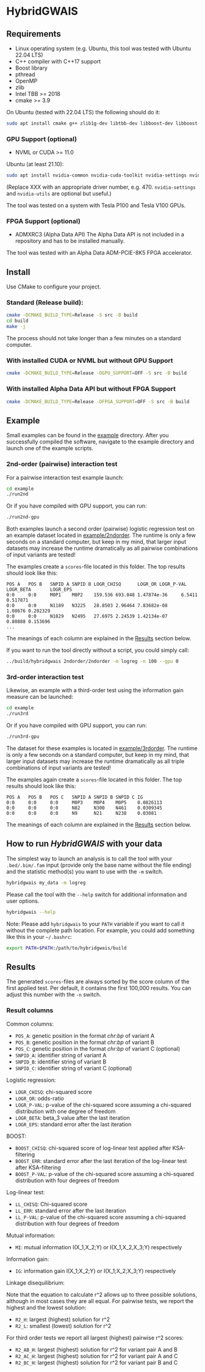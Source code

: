 # HybridGWAIS

## Requirements
- Linux operating system (e.g. Ubuntu, this tool was tested with Ubuntu 22.04 LTS)
- C++ compiler with C++17 support
- Boost library
- pthread
- OpenMP
- zlib
- Intel TBB >= 2018
- cmake >= 3.9

On Ubuntu (tested with 22.04 LTS) the following should do it:
```bash
sudo apt install cmake g++ zlib1g-dev libtbb-dev libboost-dev libboost-filesystem-dev libboost-program-options-dev
```

### GPU Support (optional)
- NVML or CUDA >= 11.0

Ubuntu (at least 21.10): 
```bash
sudo apt install nvidia-common nvidia-cuda-toolkit nvidia-settings nvidia-driver-XXX nvidia-utils-XXX
```
(Replace XXX with an appropriate driver number, e.g. 470. `nvidia-settings` and `nvidia-utils` are optional but useful.)

The tool was tested on a system with Tesla P100 and Tesla V100 GPUs.

### FPGA Support (optional)
- ADMXRC3 (Alpha Data API)
The Alpha Data API is not included in a repository and has to be installed manually.

The tool was tested with an Alpha Data ADM-PCIE-8K5 FPGA accelerator.

## Install
Use CMake to configure your project.

### Standard (Release build):
```bash
cmake -DCMAKE_BUILD_TYPE=Release -S src -B build
cd build
make -j
```
The process should not take longer than a few minutes on a standard computer.

### With installed CUDA or NVML but without GPU Support
```bash
cmake -DCMAKE_BUILD_TYPE=Release -DGPU_SUPPORT=OFF -S src -B build
```

### With installed Alpha Data API but without FPGA Support
```bash
cmake -DCMAKE_BUILD_TYPE=Release -DFPGA_SUPPORT=OFF -S src -B build
```

## Example
Small examples can be found in the [example](example) directory. After you successfully compiled the software, navigate to the example directory and launch one of the example scripts.

### 2nd-order (pairwise) interaction test
For a pairwise interaction test example launch:
```bash
cd example
./run2nd
```
Or if you have compiled with GPU support, you can run:
```bash
./run2nd-gpu
```
Both examples launch a second order (pairwise) logistic regression test on an example dataset located in [example/2ndorder](example/2ndorder).
The runtime is only a few seconds on a standard computer, but keep in my mind, that larger input datasets may increase the runtime dramatically as all pairwise combinations of input variants are tested!

The examples create a `scores`-file located in this folder. The top results should look like this:
```
POS A   POS B   SNPID A SNPID B LOGR_CHISQ      LOGR_OR LOGR_P-VAL      LOGR_BETA       LOGR_EPS
0:0     0:0     M0P1    M0P2    159.536 693.048 1.47874e-36     6.5411  0.517871
0:0     0:0     N1189   N3225   28.8503 2.96464 7.83682e-08     1.08676 0.202329
0:0     0:0     N1829   N2495   27.6975 2.24539 1.42134e-07     0.80888 0.153696
...
```
The meanings of each column are explained in the [Results](#results) section below.

If you want to run the tool directly without a script, you could simply call:
```bash
../build/hybridgwais 2ndorder/2ndorder -m logreg -n 100 --gpu 0
```

### 3rd-order interaction test
Likewise, an example with a third-order test using the information gain measure can be launched:
```bash
cd example
./run3rd
```
Or if you have compiled with GPU support, you can run:
```bash
./run3rd-gpu
```
The dataset for these examples is located in [example/3rdorder](example/3rdorder).
The runtime is only a few seconds on a standard computer, but keep in my mind, that larger input datasets may increase the runtime dramatically as all triple combinations of input variants are tested!

The examples again create a `scores`-file located in this folder. The top results should look like this:
```
POS A   POS B   POS C   SNPID A SNPID B SNPID C IG
0:0     0:0     0:0     M0P3    M0P4    M0P5    0.0826113
0:0     0:0     0:0     N82     N300    N461    0.0309345
0:0     0:0     0:0     N9      N21     N238    0.03081
```
The meanings of each column are explained in the [Results](#results) section below.


## How to run *HybridGWAIS* with your data
The simplest way to launch an analysis is to call the tool with your `.bed/.bim/.fam` input (provide only the base name without the file ending) and the statistic method(s) you want to use with the `-m` switch.
```bash
hybridgwais my_data -m logreg
```

Please call the tool with the `--help` switch for additional information and user options.
```bash
hybridgwais --help
```

Note: Please add `hybridgwais` to your `PATH` variable if you want to call it without the complete path location. For example, you could add something like this in your `~/.bashrc`:
```bash
export PATH=$PATH:/path/to/hybridgwais/build
```

## Results
The generated `scores`-files are always sorted by the score column of the first applied test.
Per default, it contains the first 100,000 results. You can adjust this number with the `-n` switch.

### Result columns

Common columns:
- `POS_A`: genetic position in the format *chr:bp* of variant A
- `POS_B`: genetic position in the format *chr:bp* of variant B
- `POS_C`: genetic position in the format *chr:bp* of variant C (optional)
- `SNPID_A`: identifier string of variant A
- `SNPID_B`: identifier string of variant B
- `SNPID_C`: identifier string of variant C (optional)

Logistic regression:
- `LOGR_CHISQ`: chi-squared score
- `LOGR_OR`: odds-ratio
- `LOGR_P-VAL`: p-value of the chi-squared score assuming a chi-squared distribution with one degree of freedom
- `LOGR_BETA`: beta_3 value after the last iteration
- `LOGR_EPS`: standard error after the last iteration

BOOST:
- `BOOST_CHISQ`: chi-squared score of log-linear test applied after KSA-filtering
- `BOOST_ERR`: standard error after the last iteration of the log-linear test after KSA-filtering
- `BOOST_P-VAL`: p-value of the chi-squared score assuming a chi-squared distribution with four degrees of freedom

Log-linear test:
- `LL_CHISQ`: Chi-squared score
- `LL_ERR`: standard error after the last iteration
- `LL_P-VAL`: p-value of the chi-squared score assuming a chi-squared distribution with four degrees of freedom

Mutual information:
- `MI`: mutual information I(X_1,X_2;Y) or I(X_1,X_2,X_3;Y) respectively

Information gain:
- `IG`: information gain I(X_1;X_2;Y) or I(X_1;X_2;X_3;Y) respectively

Linkage disequilibrium:

Note that the equation to calculate r^2 allows up to three possible solutions, although in most cases they are all equal. For pairwise tests, we report the highest and the lowest solution:
- `R2_H`: largest (highest) solution for r^2
- `R2_L`: smallest (lowest) solution for r^2

For third order tests we report all largest (highest) pairwise r^2 scores:
- `R2_AB_H`: largest (highest) solution for r^2 for variant pair A and B
- `R2_AC_H`: largest (highest) solution for r^2 for variant pair A and C
- `R2_BC_H`: largest (highest) solution for r^2 for variant pair B and C
